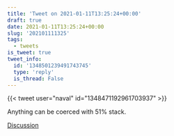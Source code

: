 ```yaml
---
title: 'Tweet on 2021-01-11T13:25:24+00:00'
draft: true
date: 2021-01-11T13:25:24+00:00
slug: '202101111325'
tags:
  - tweets
is_tweet: true
tweet_info:
  id: '1348501239491743745'
  type: 'reply'
  is_thread: False
---
```




{{< tweet user="naval" id="1348471192961703937" >}}

Anything can be coerced with 51% stack.

[Discussion](https://x.com/sytelus/status/1348501239491743745)
